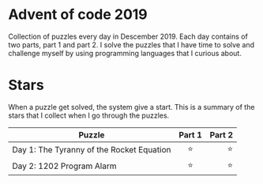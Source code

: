 # Advent of code 2019

Collection of puzzles every day in Descember 2019. Each day contains of two parts, part 1 and part 2. I solve the puzzles that I have time to solve and challenge myself by using programming languages that I curious about.

# Stars

When a puzzle get solved, the system give a start. This is a summary of the stars that I collect when I go through the puzzles.

| Puzzle        | Part 1           | Part 2  |
| ------------- |:-------------:| -----:|
| Day 1: The Tyranny of the Rocket Equation | :star: | :star: |
| Day 2: 1202 Program Alarm | :star: | :star: |

